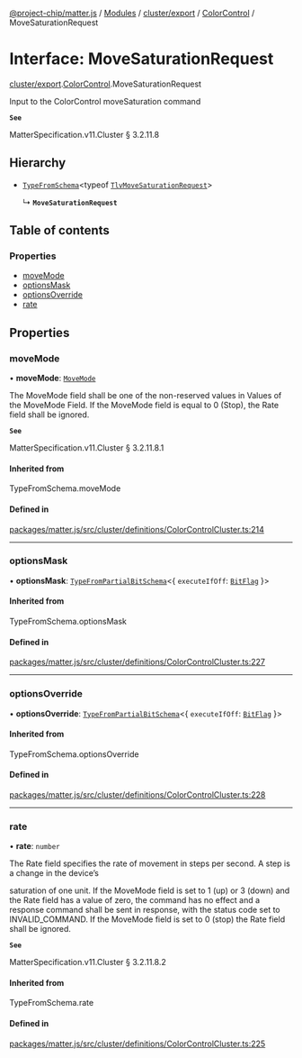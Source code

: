 [@project-chip/matter.js](../README.md) / [Modules](../modules.md) / [cluster/export](../modules/cluster_export.md) / [ColorControl](../modules/cluster_export.ColorControl.md) / MoveSaturationRequest

# Interface: MoveSaturationRequest

[cluster/export](../modules/cluster_export.md).[ColorControl](../modules/cluster_export.ColorControl.md).MoveSaturationRequest

Input to the ColorControl moveSaturation command

**`See`**

MatterSpecification.v11.Cluster § 3.2.11.8

## Hierarchy

- [`TypeFromSchema`](../modules/tlv_export.md#typefromschema)\<typeof [`TlvMoveSaturationRequest`](../modules/cluster_export.ColorControl.md#tlvmovesaturationrequest)\>

  ↳ **`MoveSaturationRequest`**

## Table of contents

### Properties

- [moveMode](cluster_export.ColorControl.MoveSaturationRequest.md#movemode)
- [optionsMask](cluster_export.ColorControl.MoveSaturationRequest.md#optionsmask)
- [optionsOverride](cluster_export.ColorControl.MoveSaturationRequest.md#optionsoverride)
- [rate](cluster_export.ColorControl.MoveSaturationRequest.md#rate)

## Properties

### moveMode

• **moveMode**: [`MoveMode`](../enums/cluster_export.ColorControl.MoveMode.md)

The MoveMode field shall be one of the non-reserved values in Values of the MoveMode Field. If the MoveMode
field is equal to 0 (Stop), the Rate field shall be ignored.

**`See`**

MatterSpecification.v11.Cluster § 3.2.11.8.1

#### Inherited from

TypeFromSchema.moveMode

#### Defined in

[packages/matter.js/src/cluster/definitions/ColorControlCluster.ts:214](https://github.com/project-chip/matter.js/blob/904d0c9b952b91f28a21803759c5e5c66ee4d272/packages/matter.js/src/cluster/definitions/ColorControlCluster.ts#L214)

___

### optionsMask

• **optionsMask**: [`TypeFromPartialBitSchema`](../modules/schema_export.md#typefrompartialbitschema)\<\{ `executeIfOff`: [`BitFlag`](../modules/schema_export.md#bitflag)  }\>

#### Inherited from

TypeFromSchema.optionsMask

#### Defined in

[packages/matter.js/src/cluster/definitions/ColorControlCluster.ts:227](https://github.com/project-chip/matter.js/blob/904d0c9b952b91f28a21803759c5e5c66ee4d272/packages/matter.js/src/cluster/definitions/ColorControlCluster.ts#L227)

___

### optionsOverride

• **optionsOverride**: [`TypeFromPartialBitSchema`](../modules/schema_export.md#typefrompartialbitschema)\<\{ `executeIfOff`: [`BitFlag`](../modules/schema_export.md#bitflag)  }\>

#### Inherited from

TypeFromSchema.optionsOverride

#### Defined in

[packages/matter.js/src/cluster/definitions/ColorControlCluster.ts:228](https://github.com/project-chip/matter.js/blob/904d0c9b952b91f28a21803759c5e5c66ee4d272/packages/matter.js/src/cluster/definitions/ColorControlCluster.ts#L228)

___

### rate

• **rate**: `number`

The Rate field specifies the rate of movement in steps per second. A step is a change in the device’s

saturation of one unit. If the MoveMode field is set to 1 (up) or 3 (down) and the Rate field has a value of
zero, the command has no effect and a response command shall be sent in response, with the status code set
to INVALID_COMMAND. If the MoveMode field is set to 0 (stop) the Rate field shall be ignored.

**`See`**

MatterSpecification.v11.Cluster § 3.2.11.8.2

#### Inherited from

TypeFromSchema.rate

#### Defined in

[packages/matter.js/src/cluster/definitions/ColorControlCluster.ts:225](https://github.com/project-chip/matter.js/blob/904d0c9b952b91f28a21803759c5e5c66ee4d272/packages/matter.js/src/cluster/definitions/ColorControlCluster.ts#L225)
